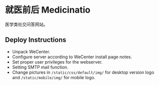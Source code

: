 # 就医前后 Medicinatio
医学类社交问答网站。

## Deploy Instructions
- Unpack WeCenter.
- Configure server according to WeCenter install page notes.
- Set proper user privileges for the webserver.
- Setting SMTP mail function.
- Change pictures in `/static/css/default/img/` for desktop version logo and `/static/mobile/img/` for mobile logo.
